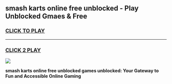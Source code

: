 
## smash karts online free unblocked - Play Unblocked Gmaes & Free
<h3>
<a href="https://news.freeplayer.one?title=smash_karts_online_free_unblocked&ref=16F">CLICK TO PLAY</a></h3>
<hr>

<h3>
<a href="https://news.freeplayer.one?title=smash_karts_online_free_unblocked&ref=16F">CLICK 2 PLAY</a>
  
</h3>

<a href="https://news.freeplayer.one?title=smash_karts_online_free_unblocked&ref=16F/"><img src="https://clearcache.store/games.png"></a>


**smash karts online free unblocked games unblocked: Your Gateway to Fun and Accessible Online Gaming**
